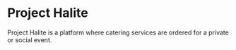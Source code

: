# Project Halite

Project Halite is a platform where catering services are ordered for a private or social event.
